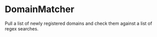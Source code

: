 # DomainMatcher
Pull a list of newly registered domains and check them against a list of regex searches.
